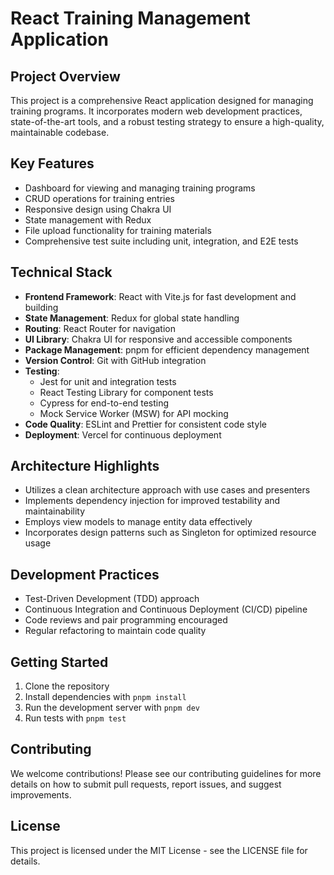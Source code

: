 # React Training Management Application

## Project Overview

This project is a comprehensive React application designed for managing training programs. It incorporates modern web development practices, state-of-the-art tools, and a robust testing strategy to ensure a high-quality, maintainable codebase.

## Key Features

- Dashboard for viewing and managing training programs
- CRUD operations for training entries
- Responsive design using Chakra UI
- State management with Redux
- File upload functionality for training materials
- Comprehensive test suite including unit, integration, and E2E tests

## Technical Stack

- **Frontend Framework**: React with Vite.js for fast development and building
- **State Management**: Redux for global state handling
- **Routing**: React Router for navigation
- **UI Library**: Chakra UI for responsive and accessible components
- **Package Management**: pnpm for efficient dependency management
- **Version Control**: Git with GitHub integration
- **Testing**:
  - Jest for unit and integration tests
  - React Testing Library for component tests
  - Cypress for end-to-end testing
  - Mock Service Worker (MSW) for API mocking
- **Code Quality**: ESLint and Prettier for consistent code style
- **Deployment**: Vercel for continuous deployment

## Architecture Highlights

- Utilizes a clean architecture approach with use cases and presenters
- Implements dependency injection for improved testability and maintainability
- Employs view models to manage entity data effectively
- Incorporates design patterns such as Singleton for optimized resource usage

## Development Practices

- Test-Driven Development (TDD) approach
- Continuous Integration and Continuous Deployment (CI/CD) pipeline
- Code reviews and pair programming encouraged
- Regular refactoring to maintain code quality

## Getting Started

1. Clone the repository
2. Install dependencies with `pnpm install`
3. Run the development server with `pnpm dev`
4. Run tests with `pnpm test`

## Contributing

We welcome contributions! Please see our contributing guidelines for more details on how to submit pull requests, report issues, and suggest improvements.

## License

This project is licensed under the MIT License - see the LICENSE file for details.
